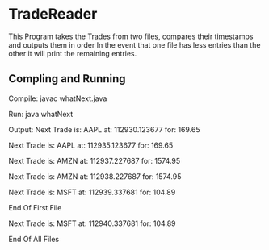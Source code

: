 # TradeReader

This Program takes the Trades from two files, compares their timestamps and outputs them in order
In the event that one file has less entries than the other it will print the remaining entries. 


## Compling and Running 
Compile: javac whatNext.java

Run: java whatNext

Output: 
Next Trade is:  AAPL at: 112930.123677 for: 169.65

Next Trade is:  AAPL at: 112935.123677 for: 169.65

Next Trade is:  AMZN at: 112937.227687 for: 1574.95

Next Trade is:  AMZN at: 112938.227687 for: 1574.95

Next Trade is:  MSFT at: 112939.337681 for: 104.89

End Of First File

Next Trade is:  MSFT at: 112940.337681 for: 104.89

End Of All Files
